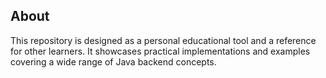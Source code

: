 ## About

This repository is designed as a personal educational tool and a reference for other learners. It showcases practical implementations and examples covering a wide range of Java backend concepts.
